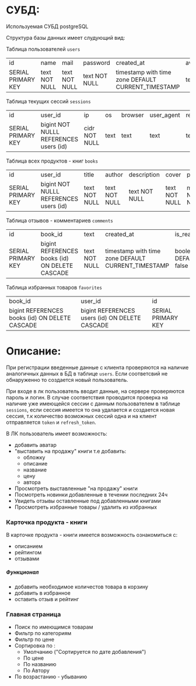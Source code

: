 # СУБД:
Используемая СУБД postgreSQL

Структура базы данных имеет слудующий вид:

Таблица пользователей `users`
<table>
<tr>
<td>id</td><td>name</td><td>mail</td><td>password</td><td>created_at</td><td>avatar</td><td>phone</td>
</tr>
<tr>
<td>SERIAL PRIMARY KEY</td>
<td>text NOT NULL</td>
<td>text NOT NULL</td>
<td>text NOT NULL</td>
<td>timestamp with time zone DEFAULT CURRENT_TIMESTAMP</td>
<td>text</td>
<td>text</td>
</tr>
  </table>

Таблица текущих сессий `sessions`
<table>
<tr>
<td>id</td><td>user_id</td><td>ip</td><td>os</td><td>browser</td><td>user_agent</td>
<td>refresh_token</td><td>expired_at</td><td>created_at</td><td>name</td>
</tr>
<tr>
<td>SERIAL PRIMARY KEY</td>
<td>bigint NOT NULLL REFERENCES users (id)</td>
<td>cidr NOT NULL</td>
<td>text</td> 
<td>text</td>
<td>text</td>
<td>text</td>
<td>timestamp with time zone</td>
<td>timestamp with time zone</td>
<td>text</td>
</tr>
</table>

Таблица всех продуктов - книг `books`
<table>
<tr>
<td>id</td><td>user_id</td><td>title</td><td>author</td><td>description</td><td>cover</td>
<td>price</td><td>created_at</td><td>rating</td><td>category</td><td>sale</td>
</tr>
<tr>
<td>SERIAL PRIMARY KEY</td>
<td>bigint NOT NULLL REFERENCES users (id)</td>
<td>text NOT NULL</td>
<td>text NOT NULL</td>
<td>text NOT NULL</td>
<td>text NOT NULL</td>
<td>money NOT NULL</td>
<td>timestamp with time zone DEFAULT CURRENT_TIMESTAMP</td>
<td>real</td>
<td>text</td>
<td>boolean DEFAULT false</td>
</tr>
</table>

Таблица отзывов - комментариев `comments`
<table>
<tr>
<td>id</td><td>book_id</td><td>text</td><td>created_at</td>
<td>is_read</td><td>author_name</td><td>rating</td>
</tr>
<tr>
<td>SERIAL PRIMARY KEY</td>
<td>bigint REFERENCES books (id) ON DELETE CASCADE</td>
<td>text NOT NULL</td>
<td>timestamp with time zone DEFAULT CURRENT_TIMESTAMP</td>
<td>boolean DEFAULT false</td>
<td>text</td>
<td>smallint</td>
</tr>
</table>

Таблица избранных товаров `favorites`
<table>
<tr>
<td>book_id</td><td>user_id</td><td>id</td>
</tr>
<tr>
<td>bigint REFERENCES books (id) ON DELETE CASCADE</td>
<td>bigint REFERENCES users (id) ON DELETE CASCADE</td>
<td>SERIAL PRIMARY KEY</td>
</tr>
</table>

# Описание:

При регистрации введенные данные с клиента проверяются на наличие аналогичных данных в БД в таблице `users`. Если соответсвий не обнаруженно то создается новый пользователь. 

При входе в лк пользователь вводит данные, на сервере проверяются пароль и логин. 
В случае соответствия проводится проверка на наличие уже имеющейся сессии с данным пользователем в таблице `sessions`, если сессия имеется то она удалается и создается новая сессия, т.к количество возможных сессий одна и на клиент отправляется `token` и `refresh_token`.

В ЛК пользователь имеет возможность:
<ul>
<li>добавить аватар</li>
<li>"выставить на продажу" книги т.е добавить:
<ul>
<li>обложку</li>
<li>описание</li>
<li>название</li>
<li>цену</li>
<li>автора</li>
</ul>
</li>
<li>Просмотреть выставленные "на продажу" книги</li>
<li>Посмотреть новинки добавленные в течении последних 24ч</li>
<li>Увидеть отзывы оставленные под добавленными книгами</li>
<li>Просмотреть избранные товары / удалить из избранных</li>
</ul>

### Карточка продукта - книги

В карточке продукта - книги имеется возможность ознакомиться c:
<ul>
<li>описанием</li>
<li>рейтингом</li>
<li>отзывами</li>
</ul>

##### Функционал

<ul>
<li> добавить необходимое количестов товара в корзину</li>
<li>добавить в избранное</li>
<li> оставить отзыв и рейтинг</li>
</ul>

### Главная страница

<ul>
<li>Поиск по имеющимся товарам</li>
<li>Фильтр по категориям</li>
<li>Фильтр по цене</li>
<li>Сортировка по :
<ul>
<li>Умолчанию ("Сортируется по дате добавления")</li>
<li>По цене</li>
<li>По названию</li>
<li>По Автору</li>
</ul>
</li>
<li>По возрастанию - убыванию</li>
</ul>
